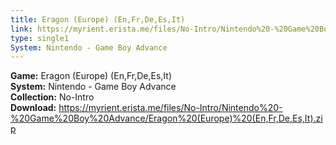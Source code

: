 ```yaml
---
title: Eragon (Europe) (En,Fr,De,Es,It)
link: https://myrient.erista.me/files/No-Intro/Nintendo%20-%20Game%20Boy%20Advance/Eragon%20(Europe)%20(En,Fr,De,Es,It).zip
type: single1
System: Nintendo - Game Boy Advance
---
```

<b>Game:</b> Eragon (Europe) (En,Fr,De,Es,It)<br>
<b>System:</b> Nintendo - Game Boy Advance<br>
<b>Collection:</b> No-Intro<br>
<b>Download:</b> https://myrient.erista.me/files/No-Intro/Nintendo%20-%20Game%20Boy%20Advance/Eragon%20(Europe)%20(En,Fr,De,Es,It).zip